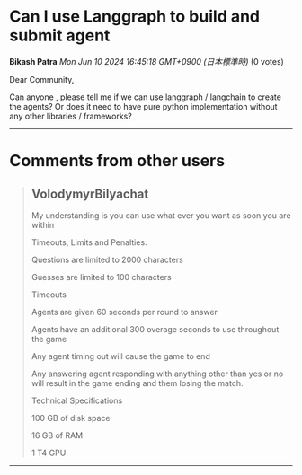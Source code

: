 # Can I use Langgraph to build and submit agent

**Bikash Patra** *Mon Jun 10 2024 16:45:18 GMT+0900 (日本標準時)* (0 votes)

Dear Community,

  Can anyone , please tell me if we can use langgraph / langchain to create the agents? Or does it need to have pure python implementation without any other libraries / frameworks?



---

 # Comments from other users

> ## VolodymyrBilyachat
> 
> My understanding is you can use what ever you want as soon you are within
> 
> Timeouts, Limits and Penalties.
> 
> Questions are limited to 2000 characters
> 
> Guesses are limited to 100 characters
> 
> Timeouts
> 
> Agents are given 60 seconds per round to answer
> 
> Agents have an additional 300 overage seconds to use throughout the game
> 
> Any agent timing out will cause the game to end
> 
> Any answering agent responding with anything other than yes or no will result in the game ending and them losing the match.
> 
> Technical Specifications
> 
> 100 GB of disk space
> 
> 16 GB of RAM
> 
> 1 T4 GPU
> 
> 
> 


---

